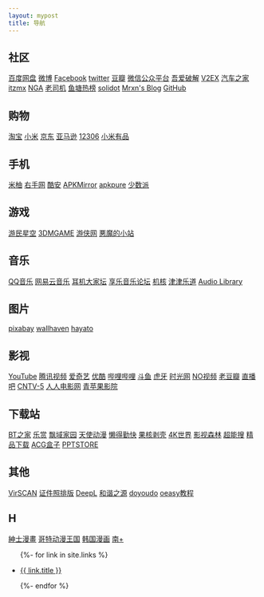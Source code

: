 ```yaml
---
layout: mypost
title: 导航
---
```


## 社区
[百度网盘](https://pan.baidu.com/ "百度网盘") [微博](https://weibo.com/ "微博") [Facebook](https://www.facebook.com/ "Facebook") [twitter](https://twitter.com/ "twitter") [豆瓣](https://www.douban.com/ "豆瓣") [微信公众平台](https://https://mp.weixin.qq.com/ "微信公众平台") [吾爱破解](https://www.52pojie.cn/ "吾爱破解") [V2EX](https://v2ex.com/ "V2EX") [汽车之家](https://www.autohome.com.cn/ "汽车之家") [itzmx](http://bbs.itzmx.com/ "itzmx") [NGA](https://bbs.nga.cn/ "NGA") [老司机](https://www.laosiji.com/ "老司机") [鱼塘热榜](https://mo.fish/ "鱼塘热榜") [solidot](https://www.solidot.org/ "solidot") [Mrxn's Blog](https://mrxn.net/ "Mrxn's Blog") [GitHub](https://github.com/ "GitHub")

## 购物
[淘宝](https://taobao.com/ "淘宝") [小米](https://mi.com/ "小米") [京东](https://jd.com/ "京东") [亚马逊](https://z.cn/ "亚马逊") [12306](https://12306.cn/ "12306") [小米有品](https://www.xiaomiyoupin.com/ "小米有品")

## 手机
[米柚](https://miui.com/ "米柚") [右手网](http://www.uso.cn "右手网") [酷安](https://www.coolapk.com/ "酷安") [APKMirror](http://www.apkmirror.com/ "APKMirror") [apkpure](https://apkpure.com/ "apkpure") [少数派](https://sspai.com/ "少数派")

## 游戏
[游民星空](http://www.gamersky.com/ "游民星空") [3DMGAME](http://www.3dmgame.com/ "3DMGAME") [游侠网](https://www.ali213.net/ "游侠网") [悪魔的小站](http://www.mubolin.cn:99/ "悪魔的小站")

## 音乐
[QQ音乐](https://y.qq.com/ "QQ音乐") [网易云音乐](https://music.163.com/ "网易云音乐") [耳机大家坛](http://www.erji.net/ "耳机大家坛") [享乐音乐论坛](https://www.xlebbs.com/ "享乐音乐论坛") [机核](https://www.gcores.com/ "机核") [津津乐道](https://dao.fm/ "津津乐道") [Audio Library](https://www.audiolibrary.com.co/ "Audio Library")

## 图片
[pixabay](https://pixabay.com/ "pixabay") [wallhaven](https://wallhaven.cc/ "wallhaven") [hayato](https://photo.axis-studio.org/ "hayato")

## 影视
[YouTube](https://www.youtube.com/ "YouTube") [腾讯视频](https://v.qq.com/ "腾讯视频") [爱奇艺](https://www.iqiyi.com/ "爱奇艺") [优酷](https://www.youku.com/ "优酷") [哔哩哔哩](https://www.bilibili.com/ "哔哩哔哩") [斗鱼](https://www.douyu.com/ "斗鱼") [虎牙](https://www.huya.com/ "虎牙") [时光网](http://www.mtime.com/ "时光网") [NO视频](https://www.novipnoad.com/ "NO视频") [老豆瓣](https://www.laodouban.com/ "老豆瓣") [直播吧](http://www.zhibo8.cc/ "直播吧") [CNTV-5](http://tv.cntv.cn/live/cctv5/?pt=HD "CNTV-5") [人人电影网](https://www.rrdynb.com/index.html "人人电影网") [青苹果影院](http://qpgyy.vip/ "青苹果影院")

## 下载站
[BT之家](http://btbtt11.com/ "BT之家") [乐赏](https://www.gscq.me/ "乐赏") [飘域家园](http://bbs.homefei.me/ "飘域家园") [天使动漫](https://www.tsdm39.net/ "天使动漫") [懒得勤快](https://masuit.com/ "懒得勤快") [果核剥壳](https://www.ghxi.com/ "果核剥壳") [4K世界](https://www.4ksj.com/ "4K世界") [影视森林](http://549.tv/ "影视森林") [超能搜](https://www.chaonengsou.com/ "超能搜") [精品下载](http://www.j9p.com/ "精品下载") [ACG盒子](https://www.acgbox.link/ "ACG盒子") [PPTSTORE](https://www.pptstore.net/ "PPTSTORE")

## 其他
[VirSCAN](http://www.virscan.org/ "VirSCAN") [证件照排版](http://www.sandcomp.com/blog/sandphoto/ "证件照排版") [DeepL](https://www.deepl.com/translator "DeepL") [和谐之源](https://hunter.gitlab.io/tools/harmonious/ "和谐之源") [doyoudo](http://www.doyoudo.com/ "doyoudo") [oeasy教程](http://oeasy.org/ "oeasy教程")

## H
[紳士漫畫](https://www.wnacg.com/ "紳士漫畫") [哥特动漫王国](https://www.gtloli.gay/ "哥特动漫王国") [韩国漫画](http://www.hmfby.com/ "韩国漫画") [南+](https://south-plus.net/ "南+")

<ul>
  {%- for link in site.links %}
  <li>
    <p><a href="{{ link.url }}" title="{{ link.desc }}" target="_blank" >{{ link.title }}</a></p>
  </li>
  {%- endfor %}
</ul>
